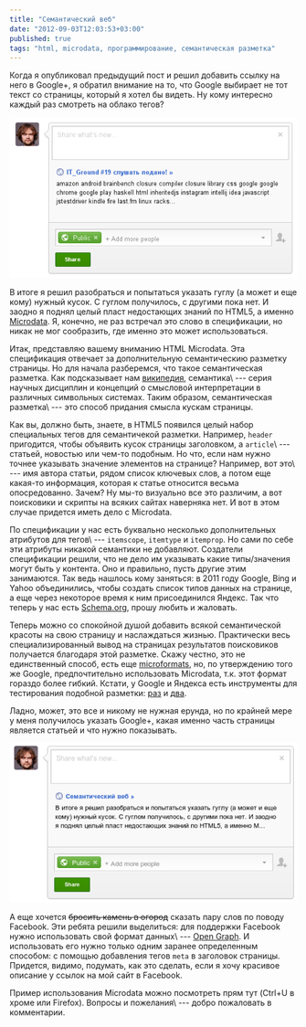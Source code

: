 ```yaml
---
title: "Семантический веб"
date: "2012-09-03T12:03:53+03:00"
published: true
tags: "html, microdata, программирование, семантическая разметка"
---
```


Когда я опубликовал предыдущий пост и решил добавить ссылку на него в Google+, я обратил внимание на то, что Google
выбирает не тот текст со страницы, который я хотел бы видеть. Ну кому интересно каждый раз смотреть на облако тегов?

![](/images/screenshots/semantic-web-1.png "Скриншот с неправильной выборкой")

В итоге я решил разобраться и попытаться указать гуглу (а может и еще кому) нужный кусок. С гуглом получилось,
с другими пока нет. И заодно я поднял целый пласт недостающих знаний по HTML5, а именно
[Microdata](http://www.w3.org/TR/2011/WD-microdata-20110525/). Я, конечно, не раз встречал это слово в спецификации,
но никак не мог сообразить, где именно это может использоваться.

Итак, представляю вашему вниманию HTML Microdata. Эта спецификация отвечает за дополнительную семантическию разметку
страницы. Но для начала разберемся, что такое семантическая разметка. Как подсказывает нам
[википедия](http://ru.wikipedia.org/wiki/%D0%A1%D0%B5%D0%BC%D0%B0%D0%BD%D1%82%D0%B8%D0%BA%D0%B0_(%D0%B7%D0%BD%D0%B0%D1%87%D0%B5%D0%BD%D0%B8%D1%8F)),
семантика\ --- серия научных дисциплин и концепций о смысловой интерпретации в различных символьных системах. Таким
образом, семантическая разметка\ --- это способ придания смысла кускам страницы.

Как вы, должно быть, знаете, в HTML5 появился целый набор специальных тегов для семантичекой разметки. Например,
`header` пригодится, чтобы объявить кусок страницы заголовком, а `article`\ --- статьей, новостью или чем-то
подобным. Но что, если нам нужно точнее указывать значение элементов на странице? Например, вот это\ --- имя автора
статьи, рядом список ключевых слов, а потом еще какая-то информация, которая к статье относится весьма опосредованно.
Зачем? Ну мы-то визуально все это различим, а вот поисковики и скрипты на всяких сайтах наверняка нет. И вот в этом
случае придется иметь дело с Microdata.

По спецификации у нас есть буквально несколько дополнительных атрибутов для тегов\ --- `itemscope`, `itemtype` и
`itemprop`. Но сами по себе эти атрибуты никакой семантики не добавляют. Создатели спецификации решили, что не дело им
указывать какие типы/значения могут быть у контента. Оно и правильно, пусть другие этим занимаются. Так ведь нашлось
кому заняться: в 2011 году Google, Bing и Yahoo объединились, чтобы создать список типов данных на странице, а еще
через некоторое время к ним присоединился Яндекс. Так что теперь у нас есть [Schema.org](http://schema.org/), прошу
любить и жаловать.

Теперь можно со спокойной душой добавить всякой семантической красоты на свою страницу и наслаждаться жизнью.
Практически весь специализированный вывод на страницах результатов поисковиков получается благодаря этой разметке.
Скажу честно, это не единственный способ, есть еще [microformats](http://microformats.org/), но, по утверждению того же
Google, предпочтительно использовать Microdata, т.к. этот формат гораздо более гибкий.
Кстати, у Google и Яндекса есть инструменты для тестирования подобной разметки:
[раз](http://www.google.com/webmasters/tools/richsnippets) и [два](http://webmaster.yandex.ru/microtest.xml).

Ладно, может, это все и никому не нужная ерунда, но по крайней мере у меня получилось указать Google+, какая именно
часть страницы является статьей и что нужно показывать.

![](/images/screenshots/semantic-web-2.png "Скриншот с правильной выборкой")

А еще хочется ~~бросить камень в огород~~ сказать пару слов по поводу Facebook. Эти ребята решили выделиться: для
поддержки Facebook нужно использовать свой формат данных\ ---
[Open Graph](http://developers.facebook.com/docs/opengraph/). И использовать его нужно только одним заранее
определенным способом: с помощью добавления тегов `meta` в заголовок страницы. Придется, видимо, подумать, как это
сделать, если я хочу красивое описание у ссылок на мой сайт в Facebook.

Пример использования Microdata можно посмотреть прям тут (Ctrl+U в хроме или Firefox). Вопросы и пожелания\ ---
добро пожаловать в комментарии.
